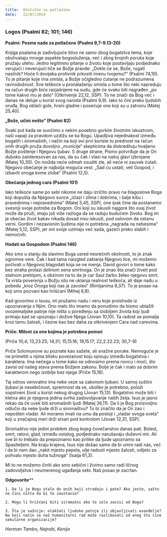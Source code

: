 ```yaml
---
title:  Utočište za potlačene
date:   22/07/2019
---
```


### Logos (Psalmi 82; 101; 146)

**Psalmi: Pesme nade za potlačene (Psalmi 9,7-9.13-20)**

Knjiga psalama je zadivljujuće štivo ne samo zbog bogatstva tema, koje obuhvataju mnoge aspekte bogosluženja, već i zbog brojnih poruka koje pružaju utehu. Jedno legitimno pitanje o životu koje postavljaju podjednako verujući i neverujući tiče se Božje pravde: „Dokle će se, Bože, rugati nasilnik? Hoće li dovijeka protivnik prkositi imenu tvojemu?“ (Psalmi 74,10). To je pitanje koje ima smisla, a Božje očigledno ćutanje ne podrazumeva ravnodušnost. Sve teškoće u pronalaženju smisla u tome što neki napreduju na račun drugih biće razjašnjene na sudu, gde će svako biti nagrađen  „po tome kakvo mu je delo“ (Otkrivenje 22,12, SSP). To ne znači da Bog već i danas ne deluje u korist svog naroda (Psalmi 9,9). Iako to čini preko ljudskih oruđa, Bog oblači gole, hrani gladne i posećuje one koji su u zatvoru  (Matej 25,40).

**„Bože, učini nešto“ (Psalmi 82)**

Svaki put kada se suočimo s nekim posebno gorkim životnim iskustvom, naši vapaji za pravdom uzdižu se ka Bogu. Upadljiva nejednakost između bogatih i siromašnih, i način na koji ovi prvi koriste tu prednost na račun onih drugih pruža dovoljno „municije“ skepticima da diskredituju hvaljeno Božje poštenje i Njegovu ljubav. S druge strane, Pismo potvrđuje da je On duboko zainteresovan za nas, da su čak i vlasi na našoj glavi izbrojane (Matej 10,30). On možda neće odmah osuditi zle, ali neće ni zauvek ćutati. Njegovo obećanje je najbolja moguća vest: „Sad ću ustati, veli Gospod, i izbaviti onoga kome zlobe“ (Psalmi 12,5).

**Obećanja jednog cara (Psalmi 101)**

Iako teškoće same po sebi nikome ne daju izričito pravo na blagoslove Boga koji dopušta da Njegovo sunce „izlazi i zlima i dobrima, i šalje kišu i pravednima i nepravednima“ (Matej 5,45, SSP), one ipak čine da postanemo svesniji svoje potrebe za Bogom. Oni koji su iskusili najgore što ovaj život može da pruži, imaju još više razloga da se raduju budućem životu. Bog im je obećao život kakav nikada dosad nisu iskusili, pod uslovom da ostanu verni. Gordim i nezavisnim ljudima nije ni potrebna „nagrada na nebesima“ (Matej 5,12, SSP), jer oni svoje uzimaju već sada, gazeći preko slabih i nemoćnih.

**Hodati sa Gospodom (Psalmi 146)**

Ako smo u stanju da slavimo Boga usred nesrećnih okolnosti, to je znak ogromne vere. Čak i kad tama naizgled zaklanja Njegovo lice, mi možemo počivati u Njegovoj blagodati koja se ne menja. David govori o tome kako bez straha prolazi dolinom sena smrtnoga. On je znao šta znači živeti pod stalnom pretnjom, s obzirom na to da je car Saul žarko želeo njegovu smrt. Ta vrsta poverenja u Božju silu ne uklanja realnost teškoća, ali daje nadu u pobedu „kroz Onoga koji nas je zavoleo“ (Rimljanima 8,37). To je posao na koji smo pozvani kao hrišćani (Mihej 6,8).

Kad govorimo o Isusu, mi pružamo nadu i veru koje proishode iz upoznavanja s Njim. Ono malo što imamo da ponudimo da bismo ublažili ovozemaljske patnje nije ništa u poređenju sa izobiljem života koji ljudi primaju kad se upoznaju i dožive Njega (Jovan 10,10). Ta radost se pomalja kroz tamu žalosti, i čezne kao bez daha za otkrivenjem Cara nad carevima.

**Priče: Milost za one kojima je potrebna pomoć**

(Priče 10,4; 13,23.25; 14,31; 15,15.16; 19,15.17; 22,2.22.23; 30,7-9)

Priče Solomunove su poznate kao sažete, ali snažne poruke. Nemoguće je ne primetiti u njima blisku povezanost koju opisuju između bogatstva i karaktera. Ima nečega u tome kako se odnosimo prema novcu i moći, što zavisi od našeg stava prema Božjem zakonu. Bolje je čak i  malo sa dobrim karakterom nego izobilje bez njega (Priče 15,16).

Taj odnos verovatno ima neke veze sa zakonom ljubavi. U samoj suštini ljubavi je nesebičnost, spremnost da se, ukoliko je potrebno, položi sopstveni život u korist nekog drugog (Jovan 15,13). Bogatstvo može biti i kletva ako je njegova jedina svrha zadovoljavanje naših želja. Isus je jasno rekao da će uvek biti siromašnih ljudi (Matej 26,11). Da li je Bog proizvoljno odlučio da neke ljude drži u siromaštvu? To bi značilo da je On zao i nepošten vladar. Ali moramo imati na umu da postoji i „vladar ovoga sveta“ koji u značajnoj meri drži stvari pod kontrolom (Jovan 12,31, SSP).

Siromaštvo nije jedini problem zbog kojeg čovečanstvo danas pati. Bolest, smrt, ratovi, glad, između ostalog, podjednako narušavaju duševni mir. Ali sve bi to trebalo da prepoznamo kao prilike da ljude upoznamo sa Spasiteljem. Na kraju krajeva, Isus nije došao samo da bi umro radi nas, već i da bi nam dao „nakit mjesto pepela, ulje radosti mjesto žalosti, odijelo za pohvalu mjesto duha tužnoga“  (Isaija 61,3).

Mi to ne možemo činiti ako smo sebični i živimo samo radi ličnog zadovoljstva i neumerenog ugađanja sebi. Naš posao je zacrtan.

**Odgovorite****

`1.	Da li je Bogu stalo do onih koji stradaju i pate? Ako jeste, zašto ne čini ništa da bi to zaustavio?`

`2.	Mogu li hrišćani biti siromašni ako to iole zavisi od Boga?`

`3.	Šta je važnije: olakšati ljudske patnje ili objavljivati evanđelje? Na koji način se naš humanitarni rad može razlikovati od onog što čine sekularne organizacije?`

*Herman Tambo, Najrobi, Kenija*
